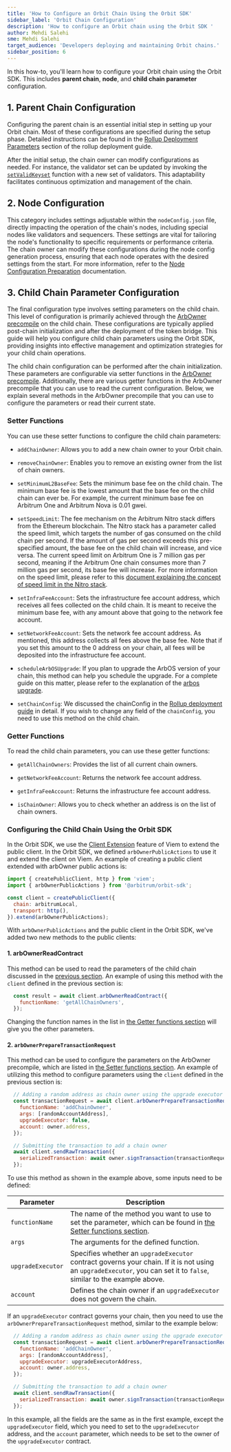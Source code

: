 ```yaml
---
title: 'How to Configure an Orbit Chain Using the Orbit SDK'
sidebar_label: 'Orbit Chain Configuration'
description: 'How to configure an Orbit chain using the Orbit SDK '
author: Mehdi Salehi
sme: Mehdi Salehi
target_audience: 'Developers deploying and maintaining Orbit chains.'
sidebar_position: 6
---
```


In this how-to, you'll learn how to configure your Orbit chain using the Orbit SDK. This includes **parent chain**, **node**, and **child chain parameter** configuration.


## 1. Parent Chain Configuration
Configuring the parent chain is an essential initial step in setting up your Orbit chain. Most of these configurations are specified during the setup phase. Detailed instructions can be found in the [Rollup Deployment Parameters](orbit-sdk-deploying-rollup-chain#rollup-deployment-parameter) section of the rollup deployment guide. 

After the initial setup, the chain owner can modify configurations as needed. For instance, the validator set can be updated by invoking the [`setValidKeyset`](https://github.com/OffchainLabs/nitro-contracts/blob/90037b996509312ef1addb3f9352457b8a99d6a6/src/bridge/SequencerInbox.sol#L751) function with a new set of validators. This adaptability facilitates continuous optimization and management of the chain.

## 2. Node Configuration
This category includes settings adjustable within the `nodeConfig.json` file, directly impacting the operation of the chain's nodes, including special nodes like validators and sequencers. These settings are vital for tailoring the node's functionality to specific requirements or performance criteria. The chain owner can modify these configurations during the node config generation process, ensuring that each node operates with the desired settings from the start. For more information, refer to the [Node Configuration Preparation](orbit-sdk-preparing-node-config.md) documentation.

## 3. Child Chain Parameter Configuration
The final configuration type involves setting parameters on the child chain. This level of configuration is primarily achieved through the [ArbOwner precompile](https://github.com/OffchainLabs/nitro-contracts/blob/main/src/precompiles/ArbOwner.sol) on the child chain. These configurations are typically applied post-chain initialization and after the deployment of the token bridge. This guide will help you configure child chain parameters using the Orbit SDK, providing insights into effective management and optimization strategies for your child chain operations.

The child chain configuration can be performed after the chain initialization. These parameters are configurable via setter functions in the [ArbOwner precompile](https://github.com/OffchainLabs/nitro-contracts/blob/main/src/precompiles/ArbOwner.sol). Additionally, there are various getter functions in the ArbOwner precompile that you can use to read the current configuration. Below, we explain several methods in the ArbOwner precompile that you can use to configure the parameters or read their current state.

### Setter Functions
You can use these setter functions to configure the child chain parameters:

- `addChainOwner`: Allows you to add a new chain owner to your Orbit chain.

- `removeChainOwner`: Enables you to remove an existing owner from the list of chain owners.

- `setMinimumL2BaseFee`: Sets the minimum base fee on the child chain. The minimum base fee is the lowest amount that the base fee on the child chain can ever be. For example, the current minimum base fee on Arbitrum One and Arbitrum Nova is 0.01 gwei.

- `setSpeedLimit`: The fee mechanism on the Arbitrum Nitro stack differs from the Ethereum blockchain. The Nitro stack has a parameter called the speed limit, which targets the number of gas consumed on the child chain per second. If the amount of gas per second exceeds this pre-specified amount, the base fee on the child chain will increase, and vice versa. The current speed limit on Arbitrum One is 7 million gas per second, meaning if the Arbitrum One chain consumes more than 7 million gas per second, its base fee will increase. For more information on the speed limit, please refer to this [document explaining the concept of speed limit in the Nitro stack](https://docs.arbitrum.io/inside-arbitrum-nitro/#the-speed-limit).

- `setInfraFeeAccount`: Sets the infrastructure fee account address, which receives all fees collected on the child chain. It is meant to receive the minimum base fee, with any amount above that going to the network fee account.

- `setNetworkFeeAccount`: Sets the network fee account address. As mentioned, this address collects all fees above the base fee. Note that if you set this amount to the 0 address on your chain, all fees will be deposited into the infrastructure fee account.

- `scheduleArbOSUpgrade`: If you plan to upgrade the <a data-quicklook-from="arbos">ArbOS</a> version of your chain, this method can help you schedule the upgrade. For a complete guide on this matter, please refer to the explanation of the [arbos upgrade](arbos-upgrade.md).

- `setChainConfig`: We discussed the chainConfig in the [Rollup deployment guide](orbit-sdk-deploying-rollup-chain.md#chain-config-parameter) in detail. If you wish to change any field of the `chainConfig`, you need to use this method on the child chain.

### Getter Functions

To read the child chain parameters, you can use these getter functions:

- `getAllChainOwners`: Provides the list of all current chain owners.

- `getNetworkFeeAccount`:  Returns the network fee account address.

- `getInfraFeeAccount`:  Returns the infrastructure fee account address.

- `isChainOwner`:  Allows you to check whether an address is on the list of chain owners.

### Configuring the Child Chain Using the Orbit SDK

In the Orbit SDK, we use the [Client Extension](https://viem.sh/docs/clients/custom#extending-with-actions-or-configuration) feature of Viem to extend the public client. In the Orbit SDK, we defined `arbOwnerPublicActions` to use it and extend the client on Viem. An example of creating a public client extended with arbOwner public actions is:


```js
import { createPublicClient, http } from 'viem';
import { arbOwnerPublicActions } from '@arbitrum/orbit-sdk';

const client = createPublicClient({
  chain: arbitrumLocal,
  transport: http(),
}).extend(arbOwnerPublicActions);
```

With `arbOwnerPublicActions` and the public client in the Orbit SDK, we've added two new methods to the public clients:


#### 1. arbOwnerReadContract 

This method can be used to read the parameters of the child chain discussed in the [previous section](#getter-functions). An example of using this method with the `client` defined in the previous section is:

```js
  const result = await client.arbOwnerReadContract({
    functionName: 'getAllChainOwners',
  });
```

Changing the function names in the list in [the Getter functions section](#getter-functions) will give you the other parameters.

#### 2. `arbOwnerPrepareTransactionRequest`

This method can be used to configure the parameters on the ArbOwner precompile, which are listed in [the Setter functions section](#setter-functions). An example of utilizing this method to configure parameters using the `client` defined in the previous section is:

```js
  // Adding a random address as chain owner using the upgrade executor
  const transactionRequest = await client.arbOwnerPrepareTransactionRequest({
    functionName: 'addChainOwner',
    args: [randomAccountAddress],
    upgradeExecutor: false,
    account: owner.address,
  });

  // Submitting the transaction to add a chain owner
  await client.sendRawTransaction({
    serializedTransaction: await owner.signTransaction(transactionRequest),
  });
```

To use this method as shown in the example above, some inputs need to be defined:

| Parameter        | Description                                                                                                                                                                 |
|------------------|-----------------------------------------------------------------------------------------------------------------------------------------------------------------------------|
| `functionName`   | The name of the method you want to use to set the parameter, which can be found in [the Setter functions section](#setter-functions).                                        |
| `args`           | The arguments for the defined function.                                                                                                                                     |
| `upgradeExecutor`| Specifies whether an `upgradeExecutor` contract governs your chain. If it is not using an `upgradeExecutor`, you can set it to `false`, similar to the example above.       |
| `account`        | Defines the chain owner if an `upgradeExecutor` does not govern the chain.                                                                                                  |

If an `upgradeExecutor` contract governs your chain, then you need to use the `arbOwnerPrepareTransactionRequest` method, similar to the example below:

```js
  // Adding a random address as chain owner using the upgrade executor
  const transactionRequest = await client.arbOwnerPrepareTransactionRequest({
    functionName: 'addChainOwner',
    args: [randomAccountAddress],
    upgradeExecutor: upgradeExecutorAddress,
    account: owner.address,
  });

  // Submitting the transaction to add a chain owner
  await client.sendRawTransaction({
    serializedTransaction: await owner.signTransaction(transactionRequest),
  });
```


In this example, all the fields are the same as in the first example, except the `upgradeExecutor` field, which you need to set to the `upgradeExecutor` address, and the `account` parameter, which needs to be set to the owner of the `upgradeExecutor` contract.

